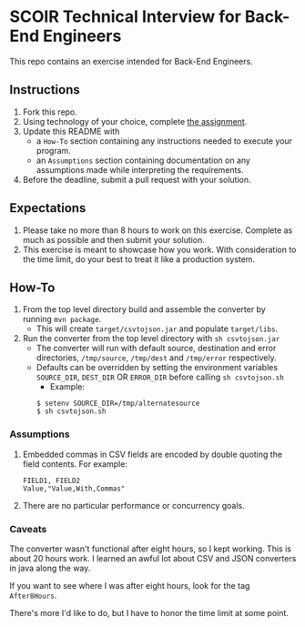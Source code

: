 # SCOIR Technical Interview for Back-End Engineers
This repo contains an exercise intended for Back-End Engineers.

## Instructions
1. Fork this repo.
1. Using technology of your choice, complete [the assignment](./Assignment.md).
1. Update this README with
    * a `How-To` section containing any instructions needed to execute your program.
    * an `Assumptions` section containing documentation on any assumptions made while interpreting the requirements.
1. Before the deadline, submit a pull request with your solution.

## Expectations
1. Please take no more than 8 hours to work on this exercise. Complete as much as possible and then submit your solution.
1. This exercise is meant to showcase how you work. With consideration to the time limit, do your best to treat it like a production system.


## How-To
1. From the top level directory build and assemble the converter by running ```mvn package```. 
    * This will create ```target/csvtojson.jar``` and populate ```target/libs```.
1. Run the converter from the top level directory with ```sh csvtojson.jar ```
   * The converter will run with default source, destination and error directories, ```/tmp/source```, ```/tmp/dest``` and ```/tmp/error``` respectively.
   * Defaults can be overridden by setting the environment variables ```SOURCE_DIR```, ```DEST_DIR``` OR ```ERROR_DIR``` before calling ```sh csvtojson.sh```
     * Example:
     ```
     $ setenv SOURCE_DIR=/tmp/alternatesource
     $ sh csvtojson.sh
     ```
     
### Assumptions
1. Embedded commas in CSV fields are encoded by double quoting the field contents.  For example:
    ```
    FIELD1, FIELD2
    Value,"Value,With,Commas"
    ```   
1. There are no particular performance or concurrency goals.        

### Caveats
The converter wasn't functional after eight hours, so I kept working.   This is about 20 hours work.  I learned an awful lot about CSV and JSON converters in java along the way.

If you want to see where I was after eight hours, look for the tag ```After8Hours```.

There's more I'd like to do, but I have to honor the time limit at some point.
  
